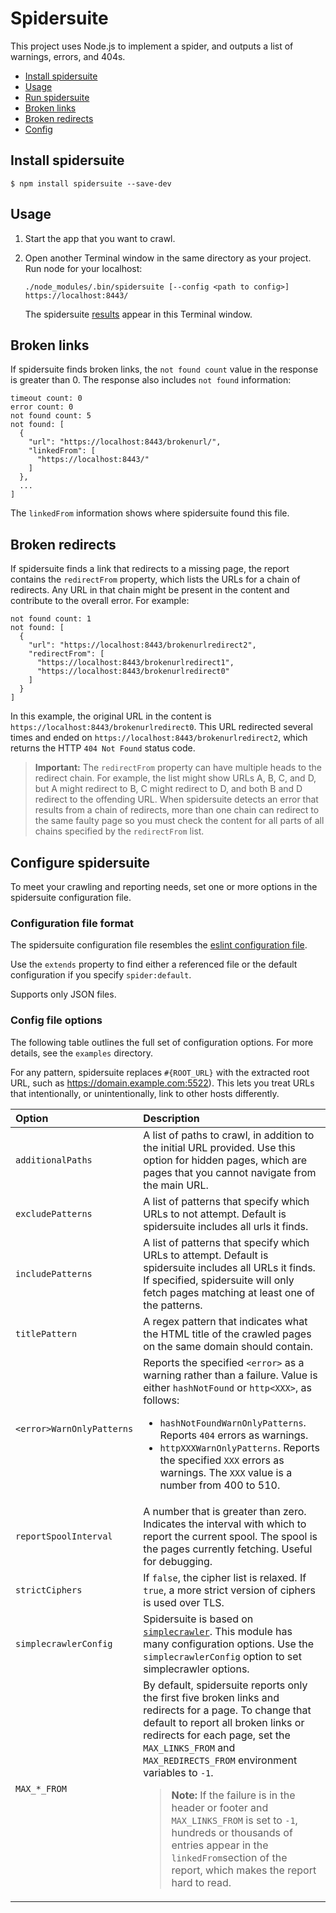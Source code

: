 # Spidersuite

This project uses Node.js to implement a spider, and outputs a list of warnings, errors, and 404s.

* [Install spidersuite](#install-spidersuite)
* [Usage](#usage)
* [Run spidersuite](#run-spidersuite)
* [Broken links](#broken-links)
* [Broken redirects](#broken-redirects)
* [Config](#config)

## Install spidersuite

```
$ npm install spidersuite --save-dev
```

## Usage

1. Start the app that you want to crawl.

1. Open another Terminal window in the same directory as your project.
    Run node for your localhost:
    ```
    ./node_modules/.bin/spidersuite [--config <path to config>] https://localhost:8443/
    ```

    The spidersuite [results](#broken-links) appear in this Terminal window.

## Broken links

If spidersuite finds broken links, the `not found count` value in the response is greater than 0. The response also includes `not found` information:

```
timeout count: 0
error count: 0
not found count: 5
not found: [
  {
    "url": "https://localhost:8443/brokenurl/",
    "linkedFrom": [
      "https://localhost:8443/"
    ]
  },
  ...
]
```

The `linkedFrom` information shows where spidersuite found this file.

## Broken redirects

If spidersuite finds a link that redirects to a missing page, the report contains the `redirectFrom` property, which lists the URLs for a chain of redirects. Any URL in that chain might be present in the content and contribute to the overall error. For example:

```
not found count: 1
not found: [
  {
    "url": "https://localhost:8443/brokenurlredirect2",
    "redirectFrom": [
      "https://localhost:8443/brokenurlredirect1",
      "https://localhost:8443/brokenurlredirect0"
    ]
  }
]
```

In this example, the original URL in the content is `https://localhost:8443/brokenurlredirect0`. This URL redirected several times and ended on `https://localhost:8443/brokenurlredirect2`, which returns the HTTP `404 Not Found` status code.

> **Important:** The `redirectFrom` property can have multiple heads to the redirect chain. For example, the list might show URLs A, B, C, and D, but A might redirect to B, C might redirect to D, and both B and D redirect to the offending URL. When spidersuite detects an error that results from a chain of redirects, more than one chain can redirect to the same faulty page so you must check the content for all parts of all chains specified by the `redirectFrom` list.

## Configure spidersuite

To meet your crawling and reporting needs, set one or more options in the spidersuite configuration file.

### Configuration file format

The spidersuite configuration file resembles the [eslint configuration file](http://eslint.org/docs/user-guide/configuring). 

Use the `extends` property to find either a referenced file or the default configuration if you specify `spider:default`. 

Supports only JSON files.

### Config file options

The following table outlines the full set of configuration options. For more details, see the `examples` directory.

For any pattern, spidersuite replaces `#{ROOT_URL}` with the extracted root URL, such as https://domain.example.com:5522). This lets you treat URLs that intentionally, or unintentionally, link to other hosts differently.

| Option | Description |
|:-------|:------------|
| `additionalPaths` | A list of paths to crawl, in addition to the initial URL provided. Use this option for hidden pages, which are pages that you cannot navigate from the main URL. |
| `excludePatterns` | A list of patterns that specify which URLs to not attempt. Default is spidersuite includes all urls it finds. |
| `includePatterns` | A list of patterns that specify which URLs to attempt. Default is spidersuite includes all URLs it finds. If specified, spidersuite will only fetch pages matching at least one of the patterns. |
| `titlePattern` | A regex pattern that indicates what the HTML title of the crawled pages on the same domain should contain. |
| `<error>WarnOnlyPatterns` | Reports the specified `<error>` as a warning rather than a failure. Value is either `hashNotFound` or `http<XXX>`, as follows:<ul><li>`hashNotFoundWarnOnlyPatterns`. Reports `404` errors as warnings.</li><li>`httpXXXWarnOnlyPatterns`. Reports the specified `XXX` errors as warnings. The `XXX` value is a number from 400 to 510.</li></ul> |
| `reportSpoolInterval` | A number that is greater than zero. Indicates the interval with which to report the current spool. The spool is the pages currently fetching. Useful for debugging. |
| `strictCiphers` | If `false`, the cipher list is relaxed. If `true`, a more strict version of ciphers is used over TLS. |
| `simplecrawlerConfig` | Spidersuite is based on [`simplecrawler`](https://www.npmjs.com/package/simplecrawler). This module has many configuration options. Use the `simplecrawlerConfig` option to set simplecrawler options. |
| `MAX_*_FROM` | By default, spidersuite reports only the first five broken links and redirects for a page. To change that default to report all broken links or redirects for each page, set the `MAX_LINKS_FROM` and `MAX_REDIRECTS_FROM` environment variables to `-1`.<blockquote><strong>Note:</strong> If the failure is in the header or footer and `MAX_LINKS_FROM` is set to `-1`, hundreds or thousands of entries appear in the `linkedFrom`section of the report, which makes the report hard to read.</blockquote> |
